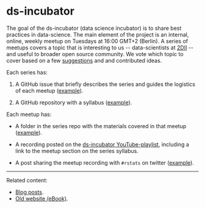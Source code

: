 # ds-incubator

The goal of the ds-incubator (data science incubator) is to share best practices
in data-science. The main element of the project is an internal, online, weekly
meetup on Tuesdays at 16:00 GMT+2 (Berlin). A series of meetups covers a topic
that is interesting to us -- data-scientists at
[2DII](https://2degrees-investing.org/) --  and useful to broader open source
community. We vote which topic to cover based on a few
[suggestions](https://bit.ly/dsi-ideas) and and contributed ideas.

Each series has:

1. A GitHub issue that briefly describes the
series and guides the logistics of each meetup
([example](https://github.com/2DegreesInvesting/ds-incubator/issues/75)).

2. A GitHub repository with a syllabus
([example](https://github.com/2DegreesInvesting/ds.reprex)).

Each meetup has:

* A folder in the series repo with the materials covered in that meetup
([example](https://github.com/2DegreesInvesting/ds.reprex/tree/master/01_overview)).

* A recording posted on the [ds-incubator
YouTube-playlist](https://bit.ly/ds-incubator-videos), including a link to the
meetup section on the series syllabus.

* A post sharing the meetup recording with `#rstats` on twitter
([example](https://twitter.com/mauro_lepore/status/1425121104784416769?s=20)).

----

Related content:

* [Blog posts](https://2degreesinvesting.github.io/#ds-incubator).
* [Old website (eBook)](https://2degreesinvesting.github.io/ds-incubator/).
